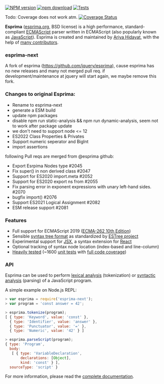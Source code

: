 [![NPM version](https://img.shields.io/npm/v/esprima-next.svg)](https://www.npmjs.com/package/esprima-next)
[![npm download](https://img.shields.io/npm/dm/esprima-next.svg)](https://www.npmjs.com/package/esprima-next)
[![Tests](https://github.com/node-projects/esprima-next/workflows/Tests/badge.svg)](https://github.com/node-projects/esprima-next/actions)

Todo: Coverage does not work atm.
[![Coverage Status](https://img.shields.io/codecov/c/github/node-projects/esprima-next/master.svg)](https://codecov.io/github/node-projects/esprima-next)

**Esprima** ([esprima.org](http://esprima.org), BSD license) is a high performance,
standard-compliant [ECMAScript](http://www.ecma-international.org/publications/standards/Ecma-262.htm)
parser written in ECMAScript (also popularly known as
[JavaScript](https://en.wikipedia.org/wiki/JavaScript)).
Esprima is created and maintained by [Ariya Hidayat](https://twitter.com/ariyahidayat),
with the help of [many contributors](https://github.com/node-projects/esprima-next/contributors).

### esprima-next

A fork of esprima (https://github.com/jquery/esprima), cause esprima has no new releases and many not merged pull req.
if development/maintenance at jquery will start again, we maybe remove this fork.

### Changes to original Esprima:

- Rename to esprima-next
- generate a ESM build
- update npm packages
- disable npm run static-analysis && npm run dynamic-analysis, seem not to work after package update
- we don't need to support node <= 12
- ES2022 Class Properties & Privates
- Support numeric seperator and BigInt
- import assertions

following Pull reqs are merged from @esprima github:

- Export Esrpima Nodes type #2045
- Fix super() in non derived class #2047
- Support for ES2020 import.meta #2052
- Support for ES2020 export ns from #2055
- Fix parsing error in exponent expressions with unary left-hand sides. #2070
- bugfix import() #2076
- Support ES2021 Logical Assignment #2082
- ESM release support #2081

### Features

- Full support for ECMAScript 2019 ([ECMA-262 10th Edition](http://www.ecma-international.org/publications/standards/Ecma-262.htm))
- Sensible [syntax tree format](https://github.com/estree/estree/blob/master/es5.md) as standardized by [ESTree project](https://github.com/estree/estree)
- Experimental support for [JSX](https://facebook.github.io/jsx/), a syntax extension for [React](https://facebook.github.io/react/)
- Optional tracking of syntax node location (index-based and line-column)
- [Heavily tested](http://esprima.org/test/ci.html) (~1600 [unit tests](https://github.com/jquery/esprima/tree/master/test/fixtures) with [full code coverage](https://codecov.io/github/jquery/esprima))

### API

Esprima can be used to perform [lexical analysis](https://en.wikipedia.org/wiki/Lexical_analysis) (tokenization) or [syntactic analysis](https://en.wikipedia.org/wiki/Parsing) (parsing) of a JavaScript program.

A simple example on Node.js REPL:

```javascript
> var esprima = require('esprima-next');
> var program = 'const answer = 42';

> esprima.tokenize(program);
[ { type: 'Keyword', value: 'const' },
  { type: 'Identifier', value: 'answer' },
  { type: 'Punctuator', value: '=' },
  { type: 'Numeric', value: '42' } ]

> esprima.parseScript(program);
{ type: 'Program',
  body:
   [ { type: 'VariableDeclaration',
       declarations: [Object],
       kind: 'const' } ],
  sourceType: 'script' }
```

For more information, please read the [complete documentation](http://esprima.org/doc).
